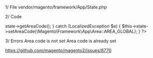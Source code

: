 1/ File
vendor/magento/framework/App/State.php

2/ Code
<?php
try {
    $this->state->getAreaCode();
} catch (LocalizedException $e) {
    $this->state->setAreaCode(\Magento\Framework\App\Area::AREA_GLOBAL);
}
?>

3/ Errors
Area code is not set
Area code is already set

https://github.com/magento/magento2/issues/8770